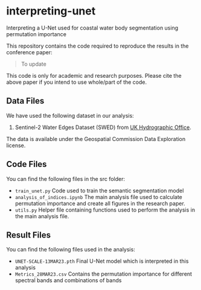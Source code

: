 # interpreting-unet
Interpreting a U-Net used for coastal water body segmentation using permutation importance

This repository contains the code required to reproduce the results in the conference paper:

> To update

This code is only for academic and research purposes. Please cite the above paper if you intend to use whole/part of the code. 

## Data Files

We have used the following dataset in our analysis: 

1. Sentinel-2 Water Edges Dataset (SWED) from [UK Hydrographic Office](https://openmldata.ukho.gov.uk/#:~:text=The%20Sentinel%2D2%20Water%20Edges,required%20for%20the%20segmentation%20mask.).

 The data is available under the Geospatial Commission Data Exploration license.

## Code Files
You can find the following files in the src folder:

- `train_unet.py` Code used to train the semantic segmentation model
- `analysis_of_indices.ipynb` The main analysis file used to calculate permutation importance and create all figures in the research paper.
- `utils.py` Helper file containing functions used to perform the analysis in the main analysis file. 

## Result Files
You can find the following files used in the analysis:

- `UNET-SCALE-13MAR23.pth` Final U-Net model which is interpreted in this analysis
- `Metrics_28MAR23.csv` Contains the permutation importance for different spectral bands and combinations of bands
